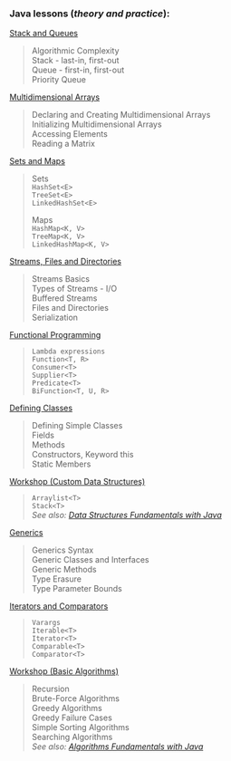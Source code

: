 ### Java lessons (_theory and practice_):
[Stack and Queues](https://github.com/thrako/java_advanced/tree/main/lesson01_stacks_and_queues)  
 > Algorithmic Complexity  
 Stack - last-in, first-out  
 Queue - first-in, first-out  
 Priority Queue    
>

[Multidimensional Arrays](https://github.com/thrako/java_advanced/tree/main/lesson02_multidimensional_arrays)
> Declaring and Creating Multidimensional Arrays  
Initializing Multidimensional Arrays  
Accessing Elements  
Reading a Matrix  
> 

[Sets and Maps](https://github.com/thrako/java_advanced/tree/main/lesson03_sets_and_maps_advanced)
> Sets  
> `HashSet<E>`  
> `TreeSet<E>`  
> `LinkedHashSet<E>`  
>
> Maps  
> `HashMap<K, V>`  
> `TreeMap<K, V>`  
> `LinkedHashMap<K, V>`  
>

[Streams, Files and Directories](https://github.com/thrako/java_advanced/tree/main/lesson04_streams_files_and_directories)  
> Streams Basics  
Types of Streams - I/O  
Buffered Streams  
Files and Directories  
Serialization  
>

[Functional Programming](https://github.com/thrako/java_advanced/tree/main/lesson05_functional_programming)
> `Lambda expressions`  
`Function<T, R>`  
`Consumer<T>`  
`Supplier<T>`  
`Predicate<T>`  
`BiFunction<T, U, R>`  
> 

[Defining Classes](https://github.com/thrako/java_advanced/tree/main/lesson06_defining_classes)
> Defining Simple Classes  
Fields  
Methods  
Constructors, Keyword this  
Static Members  

[Workshop (Custom Data Structures)](https://github.com/thrako/java_advanced/tree/main/lesson07_custom_data_structures)
> `Arraylist<T>`  
`Stack<T>`  
*See also: [Data Structures Fundamentals with Java]()*
> 

[Generics](https://github.com/thrako/java_advanced/tree/main/lesson08_generics)
> Generics Syntax  
Generic Classes and Interfaces  
Generic Methods  
Type Erasure   
Type Parameter Bounds  
> 

[Iterators and Comparators](https://github.com/thrako/java_advanced/tree/main/lesson09_iterators_and_comparators)
> `Varargs`  
`Iterable<T>`  
`Iterator<T>`  
`Comparable<T>`  
`Comparator<T>`  
> 

[Workshop (Basic Algorithms)]()
> Recursion  
Brute-Force Algorithms  
Greedy Algorithms  
Greedy Failure Cases  
Simple Sorting Algorithms  
Searching Algorithms  
*See also: [Algorithms Fundamentals with Java]()*
>